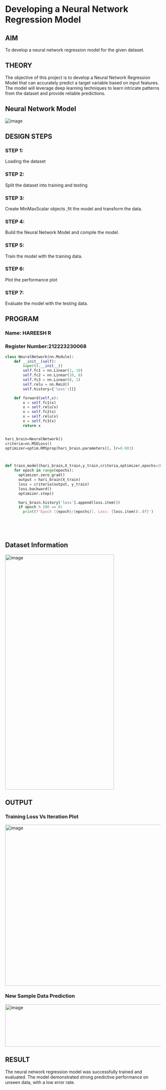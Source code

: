 # Developing a Neural Network Regression Model

## AIM

To develop a neural network regression model for the given dataset.

## THEORY

The objective of this project is to develop a Neural Network Regression Model that can accurately predict a target variable based on input features. The model will leverage deep learning techniques to learn intricate patterns from the dataset and provide reliable predictions.
## Neural Network Model

![image](https://github.com/user-attachments/assets/84093ee0-48a5-4bd2-b78d-5d8ee258d189)


## DESIGN STEPS

### STEP 1:

Loading the dataset

### STEP 2:

Split the dataset into training and testing

### STEP 3:

Create MinMaxScalar objects ,fit the model and transform the data.

### STEP 4:

Build the Neural Network Model and compile the model.

### STEP 5:

Train the model with the training data.

### STEP 6:

Plot the performance plot

### STEP 7:

Evaluate the model with the testing data.

## PROGRAM
### Name: HAREESH R
### Register Number:212223230068
```python
class NeuralNetwork(nn.Module):
    def __init__(self):
        super().__init__()
        self.fc1 = nn.Linear(1, 10)
        self.fc2 = nn.Linear(10, 8)
        self.fc3 = nn.Linear(8, 1)
        self.relu = nn.ReLU()
        self.history={'loss':[]}

    def forward(self,x):
        x = self.fc1(x)
        x = self.relu(x)
        x = self.fc2(x)
        x = self.relu(x)
        x = self.fc3(x)
        return x


hari_brain=NeuralNetwork()
criteria=nn.MSELoss()
optimizer=optim.RMSprop(hari_brain.parameters(), lr=0.001)



def train_model(hari_brain,X_train,y_train,criteria,optimizer,epochs=2000):
    for epoch in range(epochs):
      optimizer.zero_grad()
      output = hari_brain(X_train)
      loss = criteria(output, y_train)
      loss.backward()
      optimizer.step()

      hari_brain.history['loss'].append(loss.item())
      if epoch % 200 == 0:
        print(f'Epoch [{epoch}/{epochs}], Loss: {loss.item():.6f}')

      
    



```
## Dataset Information

<img width="352" height="758" alt="image" src="https://github.com/user-attachments/assets/96825e48-7668-4145-aa4f-adaf1098d0f9" />


## OUTPUT

### Training Loss Vs Iteration Plot
<img width="796" height="519" alt="image" src="https://github.com/user-attachments/assets/11438f4d-df80-44a1-adc3-9b2e82aafedc" />




### New Sample Data Prediction
<img width="924" height="137" alt="image" src="https://github.com/user-attachments/assets/ffe2180f-8c5c-430e-97c9-2c1ece3ec23b" />




## RESULT
The neural network regression model was successfully trained and evaluated. The model demonstrated strong predictive performance on unseen data, with a low error rate.
